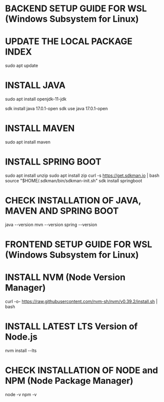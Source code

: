 
# BACKEND SETUP GUIDE FOR WSL (Windows Subsystem for Linux)

<!-- Run the following commands one at the time in a new terminal within the folder ./backend -->

# UPDATE THE LOCAL PACKAGE INDEX

sudo apt update

# INSTALL JAVA
sudo apt install openjdk-11-jdk
<!-- Spring Boot 3.3 requires Java 17 or newer due to compatibility issues with older Java versions. If you haven't already installed Java 17, follow these steps: -->
sdk install java 17.0.1-open
sdk use java 17.0.1-open
<!-- Restart Terminal -->

# INSTALL MAVEN
sudo apt install maven

# INSTALL SPRING BOOT
sudo apt install unzip
sudo apt install zip
curl -s https://get.sdkman.io | bash
source "$HOME/.sdkman/bin/sdkman-init.sh"
sdk install springboot

# CHECK INSTALLATION OF JAVA, MAVEN AND SPRING BOOT

java --version
mvn --version
spring --version

<!-- CONGRATS! YOUR BACKEND IS NOW READY TO RUN -->

#
#
#


# FRONTEND SETUP GUIDE FOR WSL (Windows Subsystem for Linux)

<!-- Run the following commands one at the time in a new terminal within the folder ./frontend -->

# INSTALL NVM (Node Version Manager)

curl -o- https://raw.githubusercontent.com/nvm-sh/nvm/v0.39.2/install.sh | bash
<!-- Restart Terminal -->

# INSTALL LATEST LTS Version of Node.js
nvm install --lts

# CHECK INSTALLATION OF NODE and NPM (Node Package Manager)

node -v
npm -v